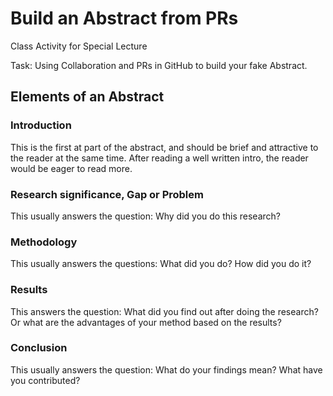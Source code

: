 # Build an Abstract from PRs
Class Activity for Special Lecture

Task: Using Collaboration and PRs in GitHub to build your fake Abstract. 

## Elements of an Abstract

### Introduction

This is the first at part of the abstract, and should be brief and attractive to the reader at the same time. After reading a well written intro, the reader would be eager to read more.

### Research significance, Gap or Problem

This usually answers the question: Why did you do this research?

### Methodology

This usually answers the questions: What did you do? How did you do it?

### Results

This answers the question: What did you find out after doing the research? Or what are the advantages of your method based on the results?

### Conclusion

This usually answers the question: What do your findings mean? What have you contributed?
